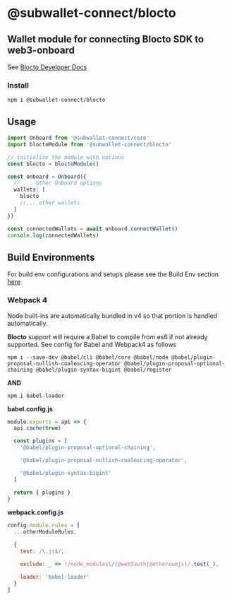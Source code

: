 # @subwallet-connect/blocto

## Wallet module for connecting Blocto SDK to web3-onboard

See [Blocto Developer Docs](https://docs.blocto.app/blocto-sdk/javascript-sdk/evm-sdk)

### Install

`npm i @subwallet-connect/blocto`

## Usage

```typescript
import Onboard from '@subwallet-connect/core'
import bloctoModule from '@subwallet-connect/blocto'

// initialize the module with options
const blocto = bloctoModule()

const onboard = Onboard({
  // ... other Onboard options
  wallets: [
    blocto
    //... other wallets
  ]
})

const connectedWallets = await onboard.connectWallet()
console.log(connectedWallets)
```

## Build Environments

For build env configurations and setups please see the Build Env section [here](https://onboard.blocknative.com/docs/modules/core#build-environments)

### Webpack 4

Node built-ins are automatically bundled in v4 so that portion is handled automatically.

**Blocto** support will require a Babel to compile from es6 if not already supported. See config for Babel and Webpack4 as follows

`npm i --save-dev @babel/cli @babel/core @babel/node @babel/plugin-proposal-nullish-coalescing-operator @babel/plugin-proposal-optional-chaining @babel/plugin-syntax-bigint @babel/register`

**AND**

`npm i babel-loader`

**babel.config.js**

```javascript
module.exports = api => {
  api.cache(true)

  const plugins = [
    '@babel/plugin-proposal-optional-chaining',

    '@babel/plugin-proposal-nullish-coalescing-operator',

    '@babel/plugin-syntax-bigint'
  ]

  return { plugins }
}
```

**webpack.config.js**

```javascript
config.module.rules = [
  ...otherModuleRules,

  {
    test: /\.js$/,

    exclude: _ => !/node_modules\/(@web3auth|@ethereumjs)/.test(_),

    loader: 'babel-loader'
  }
]
```
